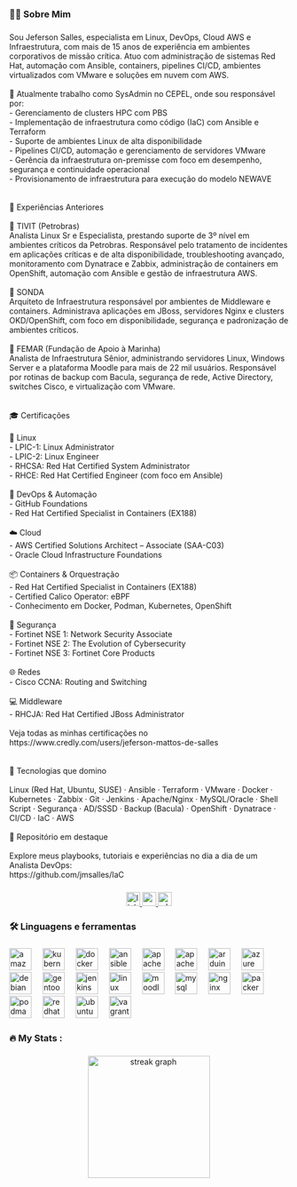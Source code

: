 <h3 align="left">👩‍💻  Sobre Mim</h3>

###

<p align="left">Sou Jeferson Salles, especialista em Linux, DevOps, Cloud AWS e Infraestrutura, com mais de 15 anos de experiência em ambientes corporativos de missão crítica. Atuo com administração de sistemas Red Hat, automação com Ansible, containers, pipelines CI/CD, ambientes virtualizados com VMware e soluções em nuvem com AWS.<br><br>🚀 Atualmente trabalho como SysAdmin no CEPEL, onde sou responsável por:<br>- Gerenciamento de clusters HPC com PBS  <br>- Implementação de infraestrutura como código (IaC) com Ansible e Terraform  <br>- Suporte de ambientes Linux de alta disponibilidade  <br>- Pipelines CI/CD, automação e gerenciamento de servidores VMware  <br>- Gerência da infraestrutura on-premisse com foco em desempenho, segurança e continuidade operacional<br>- Provisionamento de infraestrutura para execução do modelo NEWAVE<br><br><br>💼 Experiências Anteriores<br><br>🔹 TIVIT (Petrobras)  <br>Analista Linux Sr e Especialista, prestando suporte de 3º nível em ambientes críticos da Petrobras. Responsável pelo tratamento de incidentes em aplicações críticas e de alta disponibilidade, troubleshooting avançado, monitoramento com Dynatrace e Zabbix, administração de containers em OpenShift, automação com Ansible e gestão de infraestrutura AWS.<br><br>🔹 SONDA  <br>Arquiteto de Infraestrutura responsável por ambientes de Middleware e containers. Administrava aplicações em JBoss, servidores Nginx e clusters OKD/OpenShift, com foco em disponibilidade, segurança e padronização de ambientes críticos.<br><br>🔹 FEMAR (Fundação de Apoio à Marinha)  <br>Analista de Infraestrutura Sênior, administrando servidores Linux, Windows Server e a plataforma Moodle para mais de 22 mil usuários. Responsável por rotinas de backup com Bacula, segurança de rede, Active Directory, switches Cisco, e virtualização com VMware.<br><br><br>🎓 Certificações<br><br>🐧 Linux  <br>- LPIC-1: Linux Administrator  <br>- LPIC-2: Linux Engineer  <br>- RHCSA: Red Hat Certified System Administrator  <br>- RHCE: Red Hat Certified Engineer (com foco em Ansible)  <br><br>🔧 DevOps & Automação  <br>- GitHub Foundations  <br>- Red Hat Certified Specialist in Containers (EX188)  <br><br>☁️ Cloud  <br>- AWS Certified Solutions Architect – Associate (SAA-C03)  <br>- Oracle Cloud Infrastructure Foundations  <br><br>📦 Containers & Orquestração  <br>- Red Hat Certified Specialist in Containers (EX188)  <br>- Certified Calico Operator: eBPF  <br>- Conhecimento em Docker, Podman, Kubernetes, OpenShift  <br><br>🔐 Segurança  <br>- Fortinet NSE 1: Network Security Associate  <br>- Fortinet NSE 2: The Evolution of Cybersecurity  <br>- Fortinet NSE 3: Fortinet Core Products  <br><br>🌐 Redes  <br>- Cisco CCNA: Routing and Switching  <br><br>💻 Middleware  <br>- RHCJA: Red Hat Certified JBoss Administrator  <br><br>Veja todas as minhas certificações no  <br>https://www.credly.com/users/jeferson-mattos-de-salles<br><br><br>🧰 Tecnologias que domino<br><br>Linux (Red Hat, Ubuntu, SUSE) · Ansible · Terraform · VMware · Docker · Kubernetes · Zabbix · Git · Jenkins · Apache/Nginx · MySQL/Oracle · Shell Script · Segurança · AD/SSSD · Backup (Bacula) · OpenShift · Dynatrace · CI/CD · IaC · AWS<br><br>📂 Repositório em destaque<br><br>Explore meus playbooks, tutoriais e experiências no dia a dia de um Analista DevOps:  <br>https://github.com/jmsalles/IaC</p>

###

<div align="center">
  <a href="https://www.linkedin.com/in/jmsalles/" target="_blank">
    <img src="https://img.shields.io/static/v1?message=LinkedIn&logo=linkedin&label=&color=0077B5&logoColor=white&labelColor=&style=for-the-badge" height="25" alt="linkedin logo"  />
  </a>
  <a href="jefersonmattossalles@gmail.com" target="_blank">
    <img src="https://img.shields.io/static/v1?message=Gmail&logo=gmail&label=&color=D14836&logoColor=white&labelColor=&style=for-the-badge" height="25" alt="gmail logo"  />
  </a>
  <a href="+5521987530901" target="_blank">
    <img src="https://img.shields.io/static/v1?message=Whatsapp&logo=whatsapp&label=&color=25D366&logoColor=white&labelColor=&style=for-the-badge" height="25" alt="whatsapp logo"  />
  </a>
</div>

###

<h3 align="left">🛠 Linguagens e ferramentas</h3>

###

<div align="left">
  <img src="https://skillicons.dev/icons?i=aws" height="40" alt="amazonwebservices logo"  />
  <img width="12" />
  <img src="https://skillicons.dev/icons?i=kubernetes" height="40" alt="kubernetes logo"  />
  <img width="12" />
  <img src="https://cdn.simpleicons.org/docker/2496ED" height="40" alt="docker logo"  />
  <img width="12" />
  <img src="https://skillicons.dev/icons?i=ansible" height="40" alt="ansible logo"  />
  <img width="12" />
  <img src="https://cdn.jsdelivr.net/gh/devicons/devicon/icons/apache/apache-original.svg" height="40" alt="apache logo"  />
  <img width="12" />
  <img src="https://skillicons.dev/icons?i=kafka" height="40" alt="apachekafka logo"  />
  <img width="12" />
  <img src="https://skillicons.dev/icons?i=arduino" height="40" alt="arduino logo"  />
  <img width="12" />
  <img src="https://skillicons.dev/icons?i=azure" height="40" alt="azure logo"  />
  <img width="12" />
  <img src="https://cdn.simpleicons.org/debian/A81D33" height="40" alt="debian logo"  />
  <img width="12" />
  <img src="https://cdn.jsdelivr.net/gh/devicons/devicon/icons/gentoo/gentoo-plain.svg" height="40" alt="gentoo logo"  />
  <img width="12" />
  <img src="https://skillicons.dev/icons?i=jenkins" height="40" alt="jenkins logo"  />
  <img width="12" />
  <img src="https://cdn.jsdelivr.net/gh/devicons/devicon/icons/linux/linux-original.svg" height="40" alt="linux logo"  />
  <img width="12" />
  <img src="https://cdn.jsdelivr.net/gh/devicons/devicon/icons/moodle/moodle-original.svg" height="40" alt="moodle logo"  />
  <img width="12" />
  <img src="https://cdn.simpleicons.org/mysql/4479A1" height="40" alt="mysql logo"  />
  <img width="12" />
  <img src="https://cdn.jsdelivr.net/gh/devicons/devicon/icons/nginx/nginx-original.svg" height="40" alt="nginx logo"  />
  <img width="12" />
  <img src="https://cdn.jsdelivr.net/gh/devicons/devicon/icons/packer/packer-original.svg" height="40" alt="packer logo"  />
  <img width="12" />
  <img src="https://cdn.jsdelivr.net/gh/devicons/devicon/icons/podman/podman-original.svg" height="40" alt="podman logo"  />
  <img width="12" />
  <img src="https://cdn.simpleicons.org/redhat/EE0000" height="40" alt="redhat logo"  />
  <img width="12" />
  <img src="https://cdn.simpleicons.org/ubuntu/E95420" height="40" alt="ubuntu logo"  />
  <img width="12" />
  <img src="https://cdn.simpleicons.org/vagrant/1868F2" height="40" alt="vagrant logo"  />
</div>

###

<h3 align="left">🔥   My Stats :</h3>

###

<div align="center">
  <img src="https://streak-stats.demolab.com?user=jmsalles&locale=en&mode=daily&theme=dark&hide_border=false&border_radius=5&order=3" height="220" alt="streak graph"  />
</div>

###
